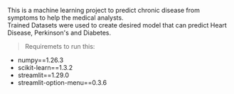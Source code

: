 This is a machine learning project to predict chronic disease from symptoms to help the medical analysts. <br>Trained Datasets were used to create desired model that can predict Heart Disease, Perkinson's and Diabetes.

> Requiremets to run this:

- numpy==1.26.3<br>
- scikit-learn==1.3.2<br>
- streamlit==1.29.0<br>
- streamlit-option-menu==0.3.6
